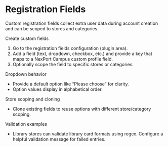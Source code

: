 # Registration Fields

Custom registration fields collect extra user data during account creation and can be scoped to stores and categories.

Create custom fields
1) Go to the registration fields configuration (plugin area).
2) Add a field (text, dropdown, checkbox, etc.) and provide a key that maps to a NexPort Campus custom profile field.
3) Optionally scope the field to specific stores or categories.

Dropdown behavior
- Provide a default option like “Please choose” for clarity.
- Option values display in alphabetical order.

Store scoping and cloning
- Clone existing fields to reuse options with different store/category scoping.

Validation examples
- Library stores can validate library card formats using regex. Configure a helpful validation message for failed entries.


